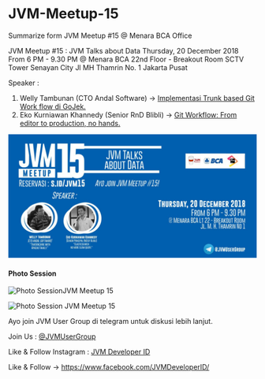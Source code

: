 # JVM-Meetup-15
Summarize form JVM Meetup #15 @ Menara BCA Office

JVM Meetup #15 : JVM Talks about Data
Thursday, 20 December 2018
From 6 PM - 9.30 PM
@ Menara BCA 22nd Floor - Breakout Room
SCTV Tower Senayan City
Jl MH Thamrin No. 1 Jakarta Pusat

Speaker :

1. Welly Tambunan (CTO Andal Software) -> [Implementasi Trunk based Git Work flow di GoJek.](https://drive.google.com/open?id=1QaRLmKYV0YEVBUDSTLtcEWeCxPDNfT35)
2. Eko Kurniawan Khannedy (Senior RnD Blibli) -> [Git Workflow: From editor to production, no hands.](https://drive.google.com/open?id=1fyt9GC7GA6VvthcHhO1BgaAC8Vd1FuhM)

![Poster JVM Meetup 15](img/jvm15_poster.jpg "Poster JVM Meetup 15")

#### Photo Session

![Photo SessionJVM Meetup 15](img/jvm15_01.jpg "Photo Session JVM Meetup 15")

![Photo Session JVM Meetup 15](img/jvm15_02.jpg "Photo Session JVM Meetup 15")

Ayo join JVM User Group di telegram untuk diskusi lebih lanjut.

Join Us : [@JVMUserGroup](http://t.me/JVMUserGroup)

Like & Follow Instagram : [JVM Developer ID](http://instagram.com/jvmdeveloperid)

Like & Follow -> https://www.facebook.com/JVMDeveloperID/